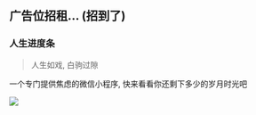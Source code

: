 ## 广告位招租... (招到了)

### 人生进度条

> 人生如戏, 白驹过隙

一个专门提供焦虑的微信小程序, 快来看看你还剩下多少的岁月时光吧

![](https://z3.ax1x.com/2021/09/30/4IMWxe.jpg)
